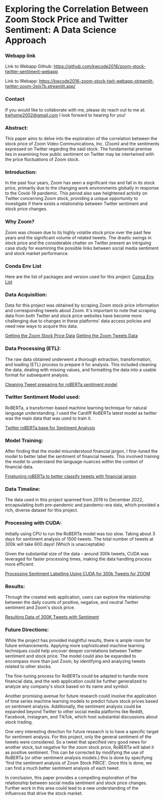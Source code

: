 
# Exploring the Correlation Between Zoom Stock Price and Twitter Sentiment: A Data Science Approach

### Webapp link
Link to Webapp Github: https://github.com/kwcode2016/zoom-stock-twitter-sentiment-webapp

Link to Webapp: https://kwcode2016-zoom-stock-twit-webapp-streamlit-twitter-zoom-2elx7b.streamlit.app/ 

### Contact
If you would like to collaborate with me, please do reach out to me at: [kwhome2002@gmail.com](mailto:kwhome2002@gmail.com) I look forward to hearing for you! 


### Abstract:
This paper aims to delve into the exploration of the correlation between the stock price of Zoom Video Communications, Inc. (Zoom) and the sentiments expressed on Twitter regarding the said stock. The fundamental premise lies in examining how public sentiment on Twitter may be intertwined with the price fluctuations of Zoom stock.


### Introduction:
In the past four years, Zoom has seen a significant rise and fall in its stock price, primarily due to the changing work environments globally in response to the Covid-19 pandemic. This period also saw heightened activity on Twitter concerning Zoom stock, providing a unique opportunity to investigate if there exists a relationship between Twitter sentiment and stock price changes.


### Why Zoom?
Zoom was chosen due to its highly volatile stock price over the past few years and the significant volume of related tweets. The drastic swings in stock price and the considerable chatter on Twitter present an intriguing case study for examining the possible links between social media sentiment and stock market performance.


### Conda Env List
Here are the list of packages and version used for this project: [Conva Env List](./conda_env.txt)

### Data Acquisition:
Data for this project was obtained by scraping Zoom stock price information and corresponding tweets about Zoom. It's important to note that scraping data from both Twitter and stock price websites have become more challenging due to changes in these platforms' data access policies and need new ways to acquire this data.

[Getting the Zoom Stock Price Data](code/1a-zm-stock-prices.py)
[Getting the Zoom Tweets Data](code/2a-twitter-zoom-stock-tweets.py)

### Data Processing (ETL):
The raw data obtained underwent a thorough extraction, transformation, and loading (ETL) process to prepare it for analysis. This included cleaning the data, dealing with missing values, and formatting the data into a usable format for subsequent analysis.

[Cleaning Tweet preparing for roBERTa sentiment model](code/3a-tweet-cleaning.py)


### Twitter Sentiment Model used:
RoBERTa, a transformer-based machine learning technique for natural language understanding. I used the Cardiff RoBERTa latest model as twitter was the main data that was used to train it.

[Twitter roBERTa base for Sentiment Analysis](https://huggingface.co/cardiffnlp/twitter-roberta-base-sentiment-latest)


### Model Training:
After finding that the model misunderstood financial jargon, I fine-tuned the model to better label the sentiment of financial tweets. This involved training the model to understand the language nuances within the context of financial data.

[Finetuning roBERTa to better classify tweets with financial jargon](code/4b-Finetuning-Roberta-Saving-Model-SCRIPT.py)

### Data Timeline:
The data used in this project spanned from 2019 to December 2022, encapsulating both pre-pandemic and pandemic-era data, which provided a rich, diverse dataset for this project.

### Processing with CUDA:
Initially using CPU to run the RoBERTa model was too slow. Taking about 3 days for sentiment analysis of 1500 tweets. The total number of tweets at 300k will take 600 days! (Which is unacceptable)

Given the substantial size of the data - around 300k tweets, CUDA was leveraged for faster processing times, making the data handling process more efficient.

[Processing Sentiment Labelling Using CUDA for 300k Tweets for ZOOM](code/5a-roBERTa-latest-CUDA-enabled-processing-300k-tweets.py)

### Results:
Through the created web application, users can explore the relationship between the daily counts of  positive, negative, and neutral Twitter sentiment and Zoom's stock price.

[Resulting Data of 300K Tweets with Sentiment](https://github.com/kwcode2016/zoom-stock-twitter-sentiment-webapp/blob/main/full300k_w_r_latest_sentiment_with_finetuning.csv)

### Future Directions:
While the project has provided insightful results, there is ample room for future enhancements. Applying more sophisticated machine learning techniques could help uncover deeper correlations between Twitter sentiment and stock price. The model could also be expanded to encompass more than just Zoom, by identifying and analyzing tweets related to other stocks.

The fine-tuning process for RoBERTa could be adapted to handle more financial data, and the web application could be further generalized to analyze any company's stock based on its name and symbol.

Another promising avenue for future research could involve the application of time series machine learning models to predict future stock prices based on sentiment analysis. Additionally, the sentiment analysis could be expanded beyond Twitter to other social media platforms like Reddit, Facebook, Instagram, and TikTok, which host substantial discussions about stock trading.

One very interesting direction for future research is to have a specific target for sentiment analysis. For this project, only the general sentiment of the tweets were considered. So a tweet that specified very good news for another stock, but negative for the zoom stock price, RoBERTa will label it as positive sentiment. This can be corrected by modifying the use of RoBERTa (or other sentiment analysis models.) this is done by specifying 'find the sentiment analysis of Zoom Stock PRICE'. Once this is done, we can find a much better sentiment analysis of each tweet.

In conclusion, this paper provides a compelling exploration of the relationship between social media sentiment and stock price changes. Further work in this area could lead to a new understanding of the influences that drive the stock market.